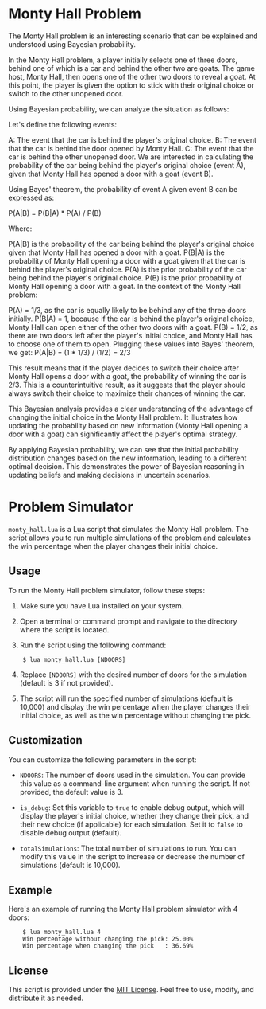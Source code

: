 # Monty Hall Problem

The Monty Hall problem is an interesting scenario that can be explained and understood using Bayesian probability.

In the Monty Hall problem, a player initially selects one of three doors, behind one of which is a car and behind the other two are goats. The game host, Monty Hall, then opens one of the other two doors to reveal a goat. At this point, the player is given the option to stick with their original choice or switch to the other unopened door.

Using Bayesian probability, we can analyze the situation as follows:

Let's define the following events:

A: The event that the car is behind the player's original choice.
B: The event that the car is behind the door opened by Monty Hall.
C: The event that the car is behind the other unopened door.
We are interested in calculating the probability of the car being behind the player's original choice (event A), given that Monty Hall has opened a door with a goat (event B).

Using Bayes' theorem, the probability of event A given event B can be expressed as:

P(A|B) = P(B|A) * P(A) / P(B)

Where:

P(A|B) is the probability of the car being behind the player's original choice given that Monty Hall has opened a door with a goat.
P(B|A) is the probability of Monty Hall opening a door with a goat given that the car is behind the player's original choice.
P(A) is the prior probability of the car being behind the player's original choice.
P(B) is the prior probability of Monty Hall opening a door with a goat.
In the context of the Monty Hall problem:

P(A) = 1/3, as the car is equally likely to be behind any of the three doors initially.
P(B|A) = 1, because if the car is behind the player's original choice, Monty Hall can open either of the other two doors with a goat.
P(B) = 1/2, as there are two doors left after the player's initial choice, and Monty Hall has to choose one of them to open.
Plugging these values into Bayes' theorem, we get: P(A|B) = (1 * 1/3) / (1/2) = 2/3

This result means that if the player decides to switch their choice after Monty Hall opens a door with a goat, the probability of winning the car is 2/3. This is a counterintuitive result, as it suggests that the player should always switch their choice to maximize their chances of winning the car.

This Bayesian analysis provides a clear understanding of the advantage of changing the initial choice in the Monty Hall problem. It illustrates how updating the probability based on new information (Monty Hall opening a door with a goat) can significantly affect the player's optimal strategy.

By applying Bayesian probability, we can see that the initial probability distribution changes based on the new information, leading to a different optimal decision. This demonstrates the power of Bayesian reasoning in updating beliefs and making decisions in uncertain scenarios.

# Problem Simulator

`monty_hall.lua` is a Lua script that simulates the Monty Hall problem. The script allows you to run multiple simulations of the problem and calculates the win percentage when the player changes their initial choice.

## Usage

To run the Monty Hall problem simulator, follow these steps:

1. Make sure you have Lua installed on your system.

2. Open a terminal or command prompt and navigate to the directory where the script is located.

3. Run the script using the following command:

```
	$ lua monty_hall.lua [NDOORS]
```

4. Replace `[NDOORS]` with the desired number of doors for the simulation (default is 3 if not provided).
	
5. The script will run the specified number of simulations (default is 10,000) and display the win percentage when the player changes their initial choice, as well as the win percentage without changing the pick.

## Customization

You can customize the following parameters in the script:

- `NDOORS`: The number of doors used in the simulation. You can provide this value as a command-line argument when running the script. If not provided, the default value is 3.

- `is_debug`: Set this variable to `true` to enable debug output, which will display the player's initial choice, whether they change their pick, and their new choice (if applicable) for each simulation. Set it to `false` to disable debug output (default).

- `totalSimulations`: The total number of simulations to run. You can modify this value in the script to increase or decrease the number of simulations (default is 10,000).

## Example

Here's an example of running the Monty Hall problem simulator with 4 doors:

```
	$ lua monty_hall.lua 4
	Win percentage without changing the pick: 25.00%
	Win percentage when changing the pick   : 36.69%
```

## License

This script is provided under the [MIT License](https://opensource.org/licenses/MIT). Feel free to use, modify, and distribute it as needed.